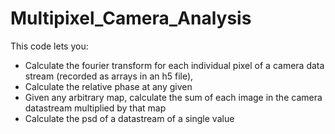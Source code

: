 # Multipixel_Camera_Analysis

This code lets you: 
- Calculate the fourier transform for each individual pixel of a camera data stream (recorded as arrays in an h5 file), 
- Calculate the relative phase at any given 
- Given any arbitrary map, calculate the sum of each image in the camera datastream multiplied by that map
- Calculate the psd of a datastream of a single value